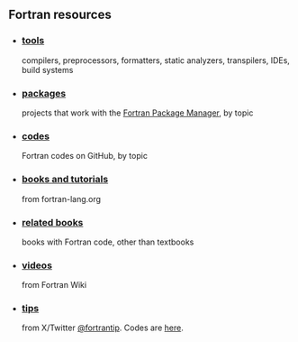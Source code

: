 ## Fortran resources

- ### [tools](https://beliavsky.github.io/Fortran-Tools/)
   compilers, preprocessors, formatters, static analyzers, transpilers, IDEs, build systems<br>
- ### [packages](https://beliavsky.github.io/Fortran-packages-list/)
   projects that work with the [Fortran Package Manager](https://fpm.fortran-lang.org/), by topic
- ### [codes](https://beliavsky.github.io/Fortran-code-on-GitHub/)
   Fortran codes on GitHub, by topic
- ### [books and tutorials](https://fortran-lang.org/learn/)
   from fortran-lang.org 
- ### [related books](https://beliavsky.github.io/Fortran-related-books/)
   books with Fortran code, other than textbooks
- ### [videos](https://fortranwiki.org/fortran/show/Videos)
   from Fortran Wiki  
- ### [tips](https://zmoon.github.io/FortranTipBrowser/)
   from X/Twitter [@fortrantip](https://x.com/FortranTip). Codes are [here](https://github.com/Beliavsky/FortranTip).

